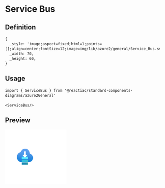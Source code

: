 # Service Bus

## Definition

```
{
  _style: 'image;aspect=fixed;html=1;points=[];align=center;fontSize=12;image=img/lib/azure2/general/Service_Bus.svg;strokeColor=none;',
  _width: 70,
  _height: 60,
}
```

## Usage

```
import { ServiceBus } from '@reactiac/standard-components-diagrams/azure2General'

<ServiceBus/>
```

## Preview

<img src="./service-bus.png" width="200"/>
